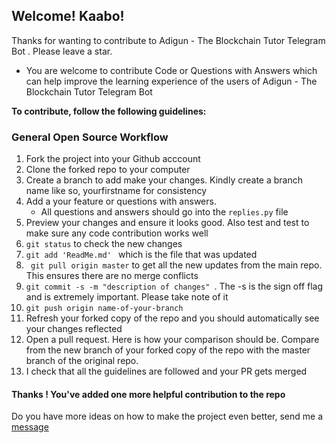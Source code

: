 ## Welcome! Kaabo! 
Thanks for wanting to contribute to Adigun - The Blockchain Tutor Telegram Bot . 
Please leave a star.
* You are welcome to contribute Code or Questions with Answers which can help improve the learning experience of the users of Adigun - The Blockchain Tutor Telegram Bot

**To contribute, follow the following guidelines:**

### General Open Source Workflow
1. Fork the project into your Github acccount
2. Clone the forked repo to your computer
3. Create a branch to add make your changes. Kindly create a branch name like so, yourfirstname for consistency
4. Add a your feature or questions with answers. 
    * All questions and answers should go into the `replies.py` file
5. Preview your changes and ensure it looks good. Also test and test to make sure any code contribution works well
6. ```git status``` to check the new changes
7. ```git add 'ReadMe.md' ``` which is the file that was updated
8. ``` git pull origin master``` to get all the new updates from the main repo. This ensures there are no merge conflicts
9. ```git commit -s -m "description of changes" ```. The -s is the sign off flag and is extremely important. Please take note of it
10. ```git push origin name-of-your-branch``` 
11. Refresh your forked copy of the repo and you should automatically see your changes reflected
12. Open a pull request. Here is how your comparison should be. Compare from the new branch of your forked copy of the repo with the master branch of the 
original repo.
13. I check that all the guidelines are followed and your PR gets merged

#### Thanks ! You've added one more helpful contribution to the repo

Do you have more ideas on how to make the project even better, send me a <a target= "_blank" href="mailto:josylado@gmail.com">message</a>